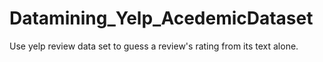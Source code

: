 # Datamining_Yelp_AcedemicDataset
Use yelp review data set to guess a review's rating from its text alone.
